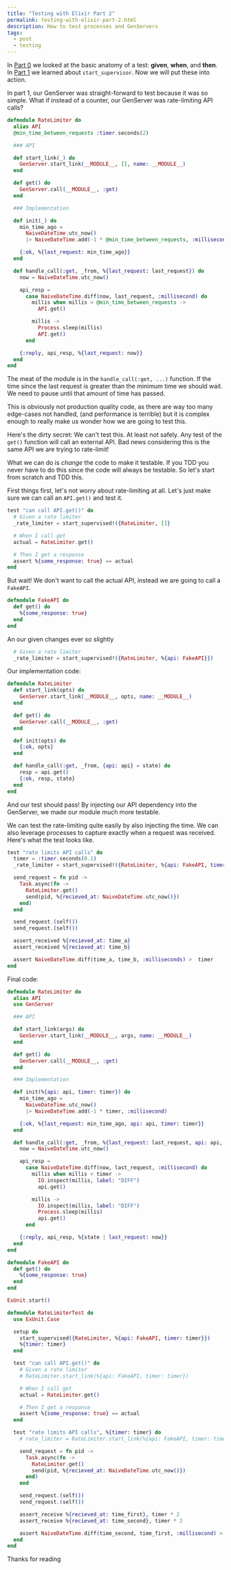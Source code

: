 ```yaml
---
title: "Testing with Elixir Part 2"
permalink: testing-with-elixir-part-2.html
description: How to test processes and GenServers
tags:
  - post
  - testing
---
```


In [Part 0](/testing-with-elixir-part-0) we looked at the basic anatomy of a test: **given**, **when**, and **then**. In [Part 1](/testing-with-elixir-part1) we learned about `start_supervisor`. Now we will put these into action.

In part 1, our GenServer was straight-forward to test because it was so simple.
What if instead of a counter, our GenServer was rate-limiting API calls?

```elixir
defmodule RateLimiter do
  alias API
  @min_time_between_requests :timer.seconds(2)

  ### API

  def start_link(_) do
    GenServer.start_link(__MODULE__, [], name: __MODULE__)
  end

  def get() do
    GenServer.call(__MODULE__, :get)
  end

  ### Implementation

  def init(_) do
    min_time_ago =
      NaiveDateTime.utc_now()
      |> NaiveDateTime.add(-1 * @min_time_between_requests, :millisecond)

    {:ok, %{last_request: min_time_ago}}
  end

  def handle_call(:get, _from, %{last_request: last_request}) do
    now = NaiveDateTime.utc_now()

    api_resp =
      case NaiveDateTime.diff(now, last_request, :millisecond) do
        millis when millis > @min_time_between_requests ->
          API.get()

        millis ->
          Process.sleep(millis)
          API.get()
      end

    {:reply, api_resp, %{last_request: now}}
  end
end
```

The meat of the module is in the `handle_call(:get, ...)` function. If the time since the last request is greater than the minimum time we should wait. We need to pause until that amount of time has passed.

This is obviously not production quality code, as there are way too many edge-cases not handled, (and performance is terrible) but it is complex enough to really make us wonder how we are going to test this.

Here's the dirty secret: We can't test this. At least not safely. Any test of the `get()` function will call an external API. Bad news considering this is the same API we are trying to rate-limit!

What we can do is _change_ the code to make it testable. If you TDD you never have to do this since the code will always be testable. So let's start from scratch and TDD this.

First things first, let's not worry about rate-limiting at all. Let's just make sure we can call an `API.get()` and test it.

```elixir
test "can call API.get()" do
  # Given a rate limiter
  _rate_limiter = start_supervised!({RateLimiter, []}

  # When I call get
  actual = RateLimiter.get()

  # Then I get a response
  assert %{some_response: true} == actual
end
```

But wait! We don't want to call the actual API, instead we are going to call a `FakeAPI`.

```elixir
defmodule FakeAPI do
  def get() do
    %{some_response: true}
  end
end
```

An our given changes ever so slightly

```elixir
  # Given a rate limiter
  _rate_limiter = start_supervised!({RateLimiter, %{api: FakeAPI}})
```

Our implementation code:

```elixir
defmodule RateLimiter
  def start_link(opts) do
    GenServer.start_link(__MODULE__, opts, name: __MODULE__)
  end

  def get() do
    GenServer.call(__MODULE__, :get)
  end

  def init(opts) do
    {:ok, opts}
  end

  def handle_call(:get, _from, {api: api} = state) do
    resp = api.get()
    {:ok, resp, state}
  end
end
```

And our test should pass! By injecting our API dependency into the GenServer, we made our module much more testable.

We can test the rate-limiting quite easily by also injecting the time. We can also leverage processes to capture exactly when a request was received. Here's what the test looks like.

```elixir
test "rate limits API calls" do
  timer = :timer.seconds(0.1)
  _rate_limiter = start_supervised!({RateLimiter, %{api: FakeAPI, timer: timer}})

  send_request = fn pid ->
    Task.async(fn ->
      RateLimiter.get()
      send(pid, %{recieved_at: NaiveDateTime.utc_now()})
    end)
  end

  send_request.(self())
  send_request.(self())

  assert_received %{recieved_at: time_a}
  assert_received %{recieved_at: time_b}

  assert NaiveDateTime.diff(time_a, time_b, :milliseconds) >  timer
end
```

Final code:

```elixir
defmodule RateLimiter do
  alias API
  use GenServer

  ### API

  def start_link(args) do
    GenServer.start_link(__MODULE__, args, name: __MODULE__)
  end

  def get() do
    GenServer.call(__MODULE__, :get)
  end

  ### Implementation

  def init(%{api: api, timer: timer}) do
    min_time_ago =
      NaiveDateTime.utc_now()
      |> NaiveDateTime.add(-1 * timer, :millisecond)

    {:ok, %{last_request: min_time_ago, api: api, timer: timer}}
  end

  def handle_call(:get, _from, %{last_request: last_request, api: api, timer: timer} = state) do
    now = NaiveDateTime.utc_now()

    api_resp =
      case NaiveDateTime.diff(now, last_request, :millisecond) do
        millis when millis < timer ->
          IO.inspect(millis, label: "DIFF")
          api.get()

        millis ->
          IO.inspect(millis, label: "DIFF")
          Process.sleep(millis)
          api.get()
      end

    {:reply, api_resp, %{state | last_request: now}}
  end
end

defmodule FakeAPI do
  def get() do
    %{some_response: true}
  end
end

ExUnit.start()

defmodule RateLimiterTest do
  use ExUnit.Case

  setup do
    start_supervised({RateLimiter, %{api: FakeAPI, timer: timer}})
    %{timer: timer}
  end

  test "can call API.get()" do
    # Given a rate limiter
    # RateLimiter.start_link(%{api: FakeAPI, timer: timer})

    # When I call get
    actual = RateLimiter.get()

    # Then I get a response
    assert %{some_response: true} == actual
  end

  test "rate limits API calls", %{timer: timer} do
    # rate_limiter = RateLimiter.start_link(%{api: FakeAPI, timer: timer})

    send_request = fn pid ->
      Task.async(fn ->
        RateLimiter.get()
        send(pid, %{recieved_at: NaiveDateTime.utc_now()})
      end)
    end

    send_request.(self())
    send_request.(self())

    assert_receive %{recieved_at: time_first}, timer * 2
    assert_receive %{recieved_at: time_second}, timer * 2

    assert NaiveDateTime.diff(time_second, time_first, :millisecond) > timer
  end
end
```

Thanks for reading
